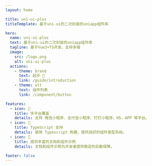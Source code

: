 ```yaml
---
layout: home

title: uni-ui-plus
titleTemplate: 基于uni-ui的二次封装的uniapp组件库

hero:
  name: uni-ui-plus
  text: 基于uni-ui的二次封装的uniapp组件库
  tagline: 基于Vue3+TS开发，支持多端
  image:
    src: /logo.png
    alt: uni-ui-plus
  actions:
    - theme: brand
      text: 起步 🚀
      link: /guide/introduction
    - theme: alt
      text: 组件列表
      link: /component/button

features:
  - icon: 🎯
    title: 多平台覆盖
    details: 支持 微信小程序、支付宝小程序、钉钉小程序、H5、APP 等平台。
  - icon: 💪
    title: TypeScript 支持
    details: 使用 Typescript 构建，提供良好的组件类型系统。
  - icon: 📖
    title: 提供丰富的文档和组件示例
    details: 文档和组件示例为开发者提供稳定的后勤保障。

footer: false
---
```



